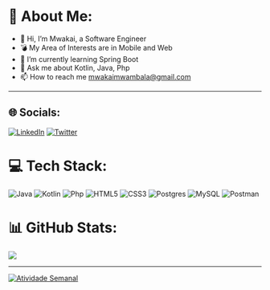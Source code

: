 # 💫 About Me:
- 👋 Hi, I’m Mwakai, a Software Engineer
- 💣 My Area of Interests are in Mobile and Web
- 🌱 I’m currently learning Spring Boot
- 💬 Ask me about Kotlin, Java, Php
- 📫 How to reach me mwakaimwambala@gmail.com
---
## 🌐 Socials:
[![LinkedIn](https://img.shields.io/badge/LinkedIn-%230077B5.svg?logo=linkedin&logoColor=white)](https://linkedin.com/in/mwakai-mwambala) [![Twitter](https://img.shields.io/badge/Twitter-%231DA1F2.svg?logo=Twitter&logoColor=white)](https://twitter.com/mwakai_alvin) 

# 💻 Tech Stack:
![Java](https://img.shields.io/badge/java-%23ED8B00.svg?style=for-the-badge&logo=java&logoColor=white) ![Kotlin](https://img.shields.io/badge/kotlin-%230095D5.svg?style=for-the-badge&logo=kotlin&logoColor=white) ![Php](https://img.shields.io/badge/php-%230095D5.svg?style=for-the-badge&logo=php&logoColor=white) ![HTML5](https://img.shields.io/badge/html5-%23E34F26.svg?style=for-the-badge&logo=html5&logoColor=white) ![CSS3](https://img.shields.io/badge/css3-%231572B6.svg?style=for-the-badge&logo=css3&logoColor=white) ![Postgres](https://img.shields.io/badge/postgres-%23316192.svg?style=for-the-badge&logo=postgresql&logoColor=white) ![MySQL](https://img.shields.io/badge/mysql-%2300f.svg?style=for-the-badge&logo=mysql&logoColor=white)  ![Postman](https://img.shields.io/badge/Postman-FF6C37?style=for-the-badge&logo=postman&logoColor=white)

# 📊 GitHub Stats:
![](https://github-readme-stats.vercel.app/api?username=Mwakai&theme=dark&hide_border=false&include_all_commits=true&count_private=false)<br/>

---
<div align="left">
  <a href="https://wakatime.com/@mwakai_alvin">
    <img src="https://github-readme-stats.vercel.app/api/wakatime?username=mwakai_alvin&layout=compact&theme=dark" alt="Atividade Semanal">
  </a>
</div>

